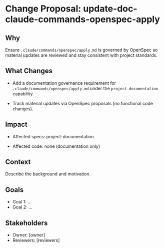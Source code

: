 # Change Proposal: update-doc-claude-commands-openspec-apply

## Why

Ensure `.claude/commands/openspec/apply.md` is governed by OpenSpec so material updates are reviewed and stay consistent with project standards.

## What Changes

- Add a documentation governance requirement for `.claude/commands/openspec/apply.md` under the `project-documentation` capability.

- Track material updates via OpenSpec proposals (no functional code changes).

## Impact

- Affected specs: project-documentation

- Affected code: none (documentation only)

## Context

Describe the background and motivation.


## Goals

- Goal 1: ...
- Goal 2: ...


## Stakeholders

- Owner: [owner]
- Reviewers: [reviewers]

